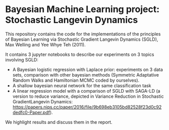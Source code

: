 # Bayesian Machine Learning project: Stochastic Langevin Dynamics

This repository contains the code for the implementations of the principles of Bayesian Learning via Stochastic Gradient Langevin Dynamics (SGLD), Max Welling and Yee Whye Teh (2011). 

It contains 3 jupyter notebooks to describe our experiments on 3 topics involving SGLD:
  - A Bayesian logistic regression with Laplace prior: experiments on 3 data sets, comparison with other bayesian methods (Symmetric Adaptative Random Walks and Hamiltonian MCMC coded by ourselves).
  - A shallow bayesian neural network for the same classification task
  - A linear regression model with a comparison of SGLD with SAGA-LD (a version to reduce variance, depicted in Variance Reduction in Stochastic GradientLangevin Dynamics: https://papers.nips.cc/paper/2016/file/9b698eb3105bd82528f23d0c92dedfc0-Paper.pdf).

We highlight results and discuss them in the report.
